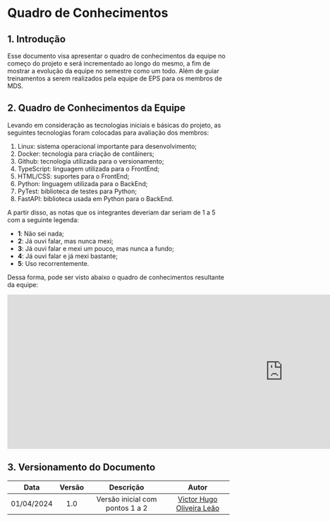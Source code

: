 # Quadro de Conhecimentos

## 1. Introdução

Esse documento visa apresentar o quadro de conhecimentos da equipe no começo do projeto e será incrementado ao longo do mesmo, a fim de mostrar a evolução da equipe no semestre como um todo. Além de guiar treinamentos a serem realizados pela equipe de EPS para os membros de MDS.

## 2. Quadro de Conhecimentos da Equipe

Levando em consideração as tecnologias iniciais e básicas do projeto, as seguintes tecnologias foram colocadas para avaliação dos membros:

1. Linux: sistema operacional importante para desenvolvimento;
2. Docker: tecnologia para criação de contâiners;
3. Github: tecnologia utilizada para o versionamento;
4. TypeScript: linguagem utilizada para o FrontEnd;
5. HTML/CSS: suportes para o FrontEnd;
6. Python: linguagem utilizada para o BackEnd;
7. PyTest: biblioteca de testes para Python;
8. FastAPI: biblioteca usada em Python para o BackEnd.

A partir disso, as notas que os integrantes deveriam dar seriam de 1 a 5 com a seguinte legenda:

- **1**: Não sei nada;
- **2**: Já ouvi falar, mas nunca mexi;
- **3**: Já ouvi falar e mexi um pouco, mas nunca a fundo;
- **4**: Já ouvi falar e já mexi bastante;
- **5**: Uso recorrentemente.

Dessa forma, pode ser visto abaixo o quadro de conhecimentos resultante da equipe:

<iframe width="1250px" height="350px" frameborder="0"width="1250px" height="550px" frameborder="0" src="https://docs.google.com/spreadsheets/d/e/2PACX-1vQ72YKtHMCatmYWbDmzqj7Pjemp7-3qArnThDl8VurnmTWBJIdXwWn5xUbOXn0AkxGgQbHzrqcBbAJz/pubhtml?widget=true&amp;headers=false"></iframe>

## 3. Versionamento do Documento

| Data | Versão | Descrição | Autor |
| :-----: | :-------------: | :---------------: | :-: |
| 01/04/2024 | 1.0 | Versão inicial com pontos 1 a 2 | [Victor Hugo Oliveira Leão](https://github.com/victorleaoo) |
